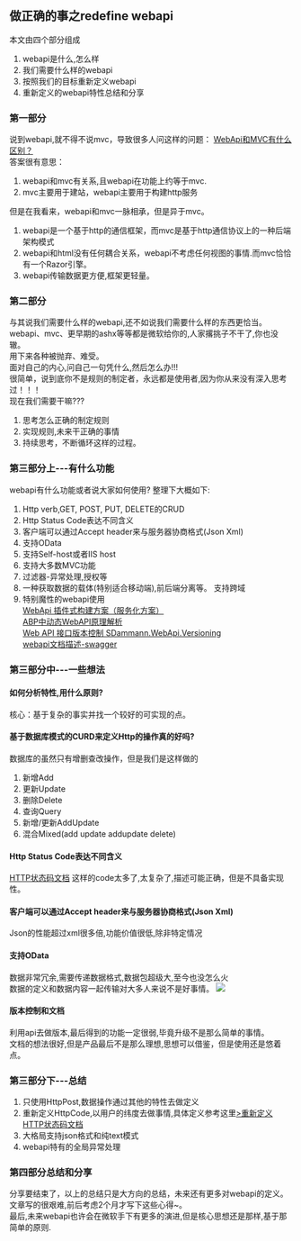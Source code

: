 ﻿## 做正确的事之redefine webapi

本文由四个部分组成 
1. webapi是什么,怎么样
2. 我们需要什么样的webapi
3. 按照我们的目标重新定义webapi
4. 重新定义的webapi特性总结和分享 


### 第一部分
说到webapi,就不得不说mvc，导致很多人问这样的问题：
<a href="https://www.zhihu.com/question/46369458" target="_blank">WebApi和MVC有什么区别？</a>
<br/>
答案很有意思：
1. webapi和mvc有关系,且webapi在功能上约等于mvc.
2. mvc主要用于建站，webapi主要用于构建http服务

但是在我看来，webapi和mvc一脉相承，但是异于mvc。
1. webapi是一个基于http的通信框架，而mvc是基于http通信协议上的一种后端架构模式
2. webapi和html没有任何耦合关系，webapi不考虑任何视图的事情.而mvc恰恰有一个Razor引擎。
3. webapi传输数据更方便,框架更轻量。


### 第二部分
与其说我们需要什么样的webapi,还不如说我们需要什么样的东西更恰当。
<br/>webapi、mvc、更早期的ashx等等都是微软给你的,人家撂挑子不干了,你也没辙。
<br/>用下来各种被抛弃、难受。
<br/>面对自己的内心,问自己一句凭什么,然后怎么办!!!
<br/>很简单，说到底你不是规则的制定者，永远都是使用者,因为你从来没有深入思考过！！！
<br/>现在我们需要干嘛???
1. 思考怎么正确的制定规则
2. 实现规则,未来干正确的事情
3. 持续思考，不断循环这样的过程。


### 第三部分上---有什么功能
webapi有什么功能或者说大家如何使用? 整理下大概如下:
1. Http verb,GET, POST, PUT, DELETE的CRUD
2. Http Status Code表达不同含义
3. 客户端可以通过Accept header来与服务器协商格式(Json Xml)
4. 支持OData
5. 支持Self-host或者IIS host
6. 支持大多数MVC功能
7. 过滤器-异常处理,授权等
8. 一种获取数据的载体(特别适合移动端),前后端分离等。 支持跨域
9. 特别魔性的webapi使用<br/>
<a href="http://www.cnblogs.com/lenic/p/4129096.html" target="_blank">WebApi 插件式构建方案（服务化方案）</a><br/>
<a href="http://www.cnblogs.com/1zhk/p/5418694.html" target="_blank">ABP中动态WebAPI原理解析</a><br/>
<a href="http://www.cnblogs.com/ideacore/p/6434294.html" target="_blank">Web API 接口版本控制 SDammann.WebApi.Versioning</a><br/>
<a href="http://www.cnblogs.com/yanweidie/p/5709113.html" target="_blank">webapi文档描述-swagger</a><br/>

### 第三部分中---一些想法
#### 如何分析特性,用什么原则?
核心：基于复杂的事实并找一个较好的可实现的点。
#### 基于数据库模式的CURD来定义Http的操作真的好吗?
数据库的虽然只有增删查改操作，但是我们是这样做的
1. 新增Add
2. 更新Update
3. 删除Delete
4. 查询Query
5. 新增/更新AddUpdate
6. 混合Mixed(add update addupdate delete)
#### Http Status Code表达不同含义 
<a href="https://baike.baidu.com/item/HTTP%E7%8A%B6%E6%80%81%E7%A0%81/5053660" target="_blank">HTTP状态码文档</a>
这样的code太多了,太复杂了,描述可能正确，但是不具备实现性。
#### 客户端可以通过Accept header来与服务器协商格式(Json Xml)
Json的性能超过xml很多倍,功能价值很低,除非特定情况
#### 支持OData
数据非常冗余,需要传递数据格式,数据包超级大,至今也没怎么火<br/>
数据的定义和数据内容一起传输对大多人来说不是好事情。
<img src="images/odata.png"/>
#### 版本控制和文档
利用api去做版本,最后得到的功能一定很弱,毕竟升级不是那么简单的事情。<br/>
文档的想法很好,但是产品最后不是那么理想,思想可以借鉴，但是使用还是悠着点。

### 第三部分下---总结
1. 只使用HttpPost,数据操作通过其他的特性去做定义
2. 重新定义HttpCode,以用户的纬度去做事情,具体定义参考这里<a href="Http接口消息定义文档.html" target="_blank">>重新定义HTTP状态码文档</a>
3. 大格局支持json格式和纯text模式
4. webapi特有的全局异常处理


### 第四部分总结和分享 
分享要结束了，以上的总结只是大方向的总结，未来还有更多对webapi的定义。<br/>
文章写的很艰难,前后考虑2个月才写下这些心得~。<br/>
最后,未来webapi也许会在微软手下有更多的演进,但是核心思想还是那样,基于那简单的原则.<br/>




